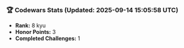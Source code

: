 ### 🏆 Codewars Stats (Updated: 2025-09-14 15:05:58 UTC)

- **Rank:** 8 kyu
- **Honor Points:** 3
- **Completed Challenges:** 1
